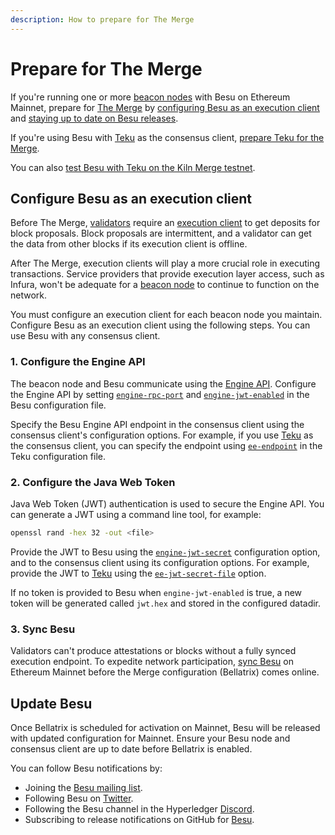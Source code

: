 ```yaml
---
description: How to prepare for The Merge
---
```


# Prepare for The Merge

If you're running one or more [beacon nodes](../../Concepts/Merge.md#consensus-clients) with Besu on Ethereum Mainnet,
prepare for [The Merge](../../Concepts/Merge.md) by
[configuring Besu as an execution client](#configure-besu-as-an-execution-client) and
[staying up to date on Besu releases](#update-besu).

If you're using Besu with [Teku] as the consensus client,
[prepare Teku for the Merge](https://docs.teku.consensys.net/en/latest/HowTo/Prepare-for-The-Merge/).

You can also
[test Besu with Teku on the Kiln Merge testnet](../../Tutorials/Merge-Testnet.md).

## Configure Besu as an execution client

Before The Merge, [validators](../../Concepts/Merge.md#consensus-clients) require an
[execution client](../../Concepts/Merge.md#execution-clients) to get deposits for block proposals.
Block proposals are intermittent, and a validator can get the data from other blocks if its execution client is offline.

After The Merge, execution clients will play a more crucial role in executing transactions.
Service providers that provide execution layer access, such as Infura, won't be adequate for a
[beacon node](../../Concepts/Merge.md#consensus-clients) to continue to function on the network.

You must configure an execution client for each beacon node you maintain.
Configure Besu as an execution client using the following steps.
You can use Besu with any consensus client.

### 1. Configure the Engine API

The beacon node and Besu communicate using the [Engine API](../Interact/APIs/Engine-API.md).
Configure the Engine API by setting [`engine-rpc-port`](../../Reference/CLI/CLI-Syntax.md#engine-rpc-port) and
[`engine-jwt-enabled`](../../Reference/CLI/CLI-Syntax.md#engine-jwt-enabled) in the Besu configuration file.

Specify the Besu Engine API endpoint in the consensus client using the consensus client's configuration options.
For example, if you use [Teku] as the consensus client, you can specify the endpoint using
[`ee-endpoint`](https://docs.teku.consensys.net/en/latest/Reference/CLI/CLI-Syntax/#ee-endpoint) in the Teku
configuration file.

### 2. Configure the Java Web Token

Java Web Token (JWT) authentication is used to secure the Engine API.
You can generate a JWT using a command line tool, for example:

```bash
openssl rand -hex 32 -out <file>
```

Provide the JWT to Besu using the [`engine-jwt-secret`](../../Reference/CLI/CLI-Syntax.md#engine-jwt-secret)
configuration option, and to the consensus client using its configuration options.
For example, provide the JWT to [Teku] using the
[`ee-jwt-secret-file`](https://docs.teku.consensys.net/en/latest/Reference/CLI/CLI-Syntax/#ee-jwt-secret-file) option.

If no token is provided to Besu when `engine-jwt-enabled` is true, a new token will be generated called `jwt.hex` and stored in the configured datadir.

### 3. Sync Besu

Validators can't produce attestations or blocks without a fully synced execution endpoint.
To expedite network participation, [sync Besu](../../Concepts/Node-Types.md) on Ethereum Mainnet before the Merge
configuration (Bellatrix) comes online.

## Update Besu

Once Bellatrix is scheduled for activation on Mainnet, Besu will be released with updated configuration for Mainnet.
Ensure your Besu node and consensus client are up to date before Bellatrix is enabled.

You can follow Besu notifications by:

- Joining the [Besu mailing list](https://lists.hyperledger.org/g/besu).
- Following Besu on [Twitter](https://twitter.com/HyperledgerBesu).
- Following the Besu channel in the Hyperledger [Discord](https://discord.gg/hyperledger).
- Subscribing to release notifications on GitHub for [Besu](https://github.com/hyperledger/besu/).

<!-- links -->
[Teku]: https://docs.teku.consensys.net/en/stable/
